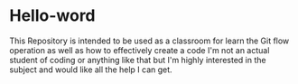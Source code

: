 # Hello-word
This Repository is intended to be used as a classroom for learn the Git flow operation as well as how to effectively create a code
I'm not an actual student of coding or anything like that but I'm highly interested in the subject and would like all the help I can get. 
